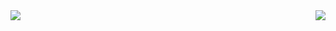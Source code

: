 
<img align='left' src="https://github-readme-stats.vercel.app/api?username=matthprost&show_icons=true&theme=default">

<img align='right' src="https://github-readme-stats.vercel.app/api/top-langs/?username=matthprost&layout=compact">
